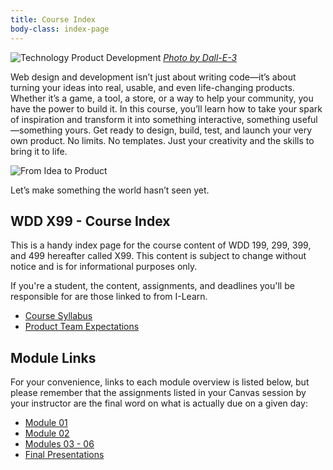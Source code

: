 ```yaml
---
title: Course Index
body-class: index-page
---
```


![Technology Product Development]({{URLROOT}}/shared/img/technology-product-development-hero.jpg)
*[Photo by Dall-E-3](https://openai.com/dall-e-3)*

Web design and development isn’t just about writing code—it’s about turning your ideas into real, usable, and even life-changing products. Whether it’s a game, a tool, a store, or a way to help your community, you have the power to build it. In this course, you’ll learn how to take your spark of inspiration and transform it into something interactive, something useful—something yours. Get ready to design, build, test, and launch your very own product. No limits. No templates. Just your creativity and the skills to bring it to life.

![From Idea to Product]({{URLROOT}}/shared/img/x99-hero.jpg)

Let’s make something the world hasn’t seen yet.

## WDD X99 - Course Index

This is a handy index page for the course content of WDD 199, 299, 399, and 499 hereafter called X99. This content is subject to change without notice and is for informational purposes only. 

If you're a student, the content, assignments, and deadlines you'll be responsible for are those linked to from I-Learn.

* [Course Syllabus](./course/syllabus.html)
* [Product Team Expectations](./course/products.html)

## Module Links

For your convenience, links to each module overview is listed below, but please remember that the assignments listed in your Canvas session by your instructor are the final word on what is actually due on a given day:

* [Module 01](./module-01/)
* [Module 02](./module-02/)
* [Modules 03 - 06](./module-03/)
* [Final Presentations](./presentation/)
